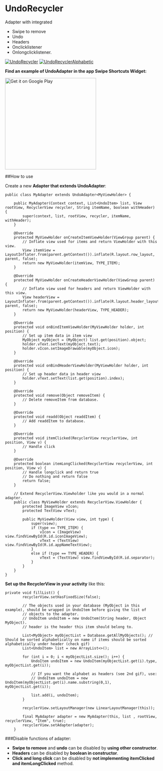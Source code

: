 # UndoRecycler
Adapter with integrated 
- Swipe to remove
- Undo
- Headers
- Onclicklistener
- Onlongclicklistener.


[![UndoRecycler](http://i.imgur.com/R0zn49u.gif)](http://imgur.com/R0zn49u) [![UndoRecyclerAlphabetic](http://i.imgur.com/0hifpra.gif)](http://imgur.com/0hifpra)

**Find an example of UndoAdapter in the app Swipe Shortcuts Widget:**

<a href="https://play.google.com/store/apps/details?id=com.cuttingedge.swipeshortcuts"><img alt="Get it on Google Play" src="https://play.google.com/intl/en_us/badges/images/apps/en-play-badge-border.png" width="300" /></a>

##How to use

Create a new **Adapter that extends UndoAdapter**:

```
public class MyAdapter extends UndoAdapter<MyViewHolder> {

    public MyAdapter(Context context, List<UndoItem> list, View rootView, RecyclerView recycler, String itemName, boolean withHeader) {
        super(context, list, rootView, recycler, itemName, withHeader);
    }

    @Override
    protected MyViewHolder onCreateItemViewHolder(ViewGroup parent) {
        // Inflate view used for items and return ViewHolder with this view.
        View itemView = LayoutInflater.from(parent.getContext()).inflate(R.layout.row_layout, parent, false);
        return new MyViewHolder(itemView, TYPE_ITEM);
    }

    @Override
    protected MyViewHolder onCreateHeaderViewHolder(ViewGroup parent) {
        // Inflate view used for headers and return ViewHolder with this view.
        View headerView = LayoutInflater.from(parent.getContext()).inflate(R.layout.header_layout, parent, false);
        return new MyViewHolder(headerView, TYPE_HEADER);
    }

    @Override
    protected void onBindItemViewHolder(MyViewHolder holder, int position) {
        // Set up item data in item view
        MyObject myObject = (MyObject) list.get(position).object;
        holder.vText.setText(myObject.text);
        holder.vIcon.setImageDrawable(myObject.icon);
    }

    @Override
    protected void onBindHeaderViewHolder(MyViewHolder holder, int position) {
        // Set up header data in header view
        holder.vText.setText(list.get(position).index);
    }

    @Override
    protected void remove(Object removeItem) {
        // Delete removeItem from database.
    }

    @Override
    protected void readd(Object readdItem) {
        // Add readdItem to database.
    }

    @Override
    protected void itemClicked(RecyclerView recyclerView, int position, View v) {
        // Handle click
    }

    @Override
    protected boolean itemLongClicked(RecyclerView recyclerView, int position, View v) {
        // Handle longclick and return true
        // Do nothing and return false
        return false;
    }

    // Extend RecyclerView.Viewholder like you would in a normal adapter.
    public class MyViewHolder extends RecyclerView.ViewHolder {
        protected ImageView vIcon;
        protected TextView vText;

        public MyViewHolder(View view, int type) {
            super(view);
            if (type == TYPE_ITEM) {
                vIcon = (ImageView) view.findViewById(R.id.iconImageView);
                vText = (TextView) view.findViewById(R.id.appNameTextView);
            }
            else if (type == TYPE_HEADER) {
                vText = (TextView) view.findViewById(R.id.separator);
            }
        }
    }
}
```

**Set up the RecyclerView in your activity** like this:

```
private void fillList() {
        recyclerView.setHasFixedSize(false);

        // The objects used in your database (MyObject in this example), should be wrapped in UndoItem before giving the list of 
        // objects to the adapter.
        // UndoItem undoItem = new UndoItem(String header, Object MyObject).
        // header is the header this item should belong to.
        
        List<MyObject> myObjectList = Database.getAllMyObjects(); // Should be sorted alphabetically on name if items should be sorted alphabetically under header (check gif)
        List<UndoItem> list = new ArrayList<>();
        
        for (int i = 0; i < myObjectList.size(); i++) {
            UndoItem undoItem = new UndoItem(myObjectList.get(i).type, myObjectList.get(i));
            
            // If you want the alphabet as headers (see 2nd gif), use:
            // UndoItem undoItem = new UndoItem(myObjectList.get(i).name.substring(0,1), myObjectList.get(i));
            
            list.add(i, undoItem);
        }

        recyclerView.setLayoutManager(new LinearLayoutManager(this));

        final MyAdapter adapter = new MyAdapter(this, list , rootView, recyclerView, "Item", true);
        recyclerView.setAdapter(adapter);
    } 
```

###Disable functions of adapter:

- **Swipe to remove** and **undo** can be disabled by **using other constructor**.
- **Headers** can be disabled by **boolean in constructor**.
- **Click and long click** can be disabled by **not implementing itemClicked and itemLongClicked** method.

